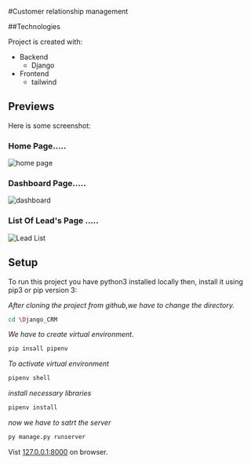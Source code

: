 #Customer relationship management


##Technologies

Project is created with:

- Backend
  - Django
- Frontend
  - tailwind

## Previews
Here is some screenshot:
### Home Page.....
![home page](https://drive.google.com/uc?export=view&id=1gbHHFL3zSY24JxWf4Vp3go0WTr9iL485)

### Dashboard Page.....</br>
![dashboard](https://drive.google.com/uc?export=view&id=1sxYxQNNWIuTA5YLARXJEB5tUvvcLdYvp)
### List Of Lead's Page .....</br>
![Lead List](https://drive.google.com/uc?export=view&id=1ePraKDn4v41mRv03y3R6y_7_m6NKLnF5)

## Setup
To run this project you have python3 installed locally then, install it using pip3 or pip version 3:

_After cloning the project from github,we have to change the directory._
```bash
cd \Django_CRM
```

_We have to create virtual environment._
```bash
pip insall pipenv
```
_To activate virtual environment_
```bash 
pipenv shell
```
_install necessary libraries_
```bash
pipenv install
```
_now we have to satrt the server_
```bash
py manage.py runserver
```


Vist [127.0.0.1:8000](http://127.0.0.1:8000/) on browser.
